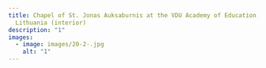 ```yaml
---
title: Chapel of St. Jonas Auksaburnis at the VDU Academy of Education, Vilnius,
  Lithuania (interior)
description: "1"
images:
  - image: images/20-2-.jpg
    alt: "1"
---
```

